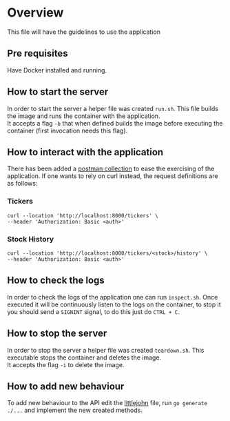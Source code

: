 # Overview

This file will have the guidelines to use the application

## Pre requisites

Have Docker installed and running.

## How to start the server

In order to start the server a helper file was created `run.sh`. This file builds the image and runs the container with the application.  
It accepts a flag `-b` that when defined builds the image before executing the container (first invocation needs this flag).

## How to interact with the application

There has been added a [postman collection](./littlejohn.postman_collection.json) to ease the exercising of the application.
If one wants to rely on curl instead, the request definitions are as follows:

### Tickers
```
curl --location 'http://localhost:8000/tickers' \
--header 'Authorization: Basic <auth>'
```

### Stock History
```
curl --location 'http://localhost:8000/tickers/<stock>/history' \
--header 'Authorization: Basic <auth>'
```

## How to check the logs

In order to check the logs of the application one can run `inspect.sh`. Once executed it will be continuously listen to the logs on the container, to stop it you should send a `SIGNINT` signal, to do this just do `CTRL + C`.

## How to stop the server

In order to stop the server a helper file was created `teardown.sh`. This executable stops the container and deletes the image.  
It accepts the flag `-i` to delete the image.

## How to add new behaviour

To add new behaviour to the API edit the [littlejohn](../littlejohn.yaml) file, run `go generate ./...` and implement the new created methods.
